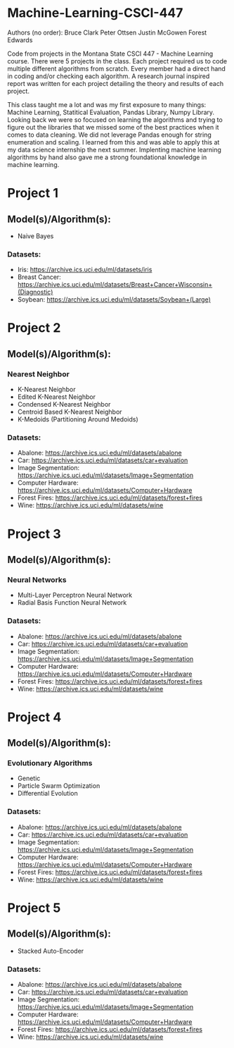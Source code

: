# Machine-Learning-CSCI-447
Authors (no order):
Bruce Clark
Peter Ottsen
Justin McGowen
Forest Edwards

Code from projects in the Montana State CSCI 447 - Machine Learning course. There were 5 projects in the class. Each project required us to code multiple different algorithms from scratch. Every member had a direct hand in coding and/or checking each algorithm. A research journal inspired report was written for each project detailing the theory and results of each project.

This class taught me a lot and was my first exposure to many things: Machine Learning, Statitical Evaluation, Pandas Library, Numpy Library. Looking back we were so focused on learning the algorithms and trying to figure out the libraries that we  missed some of the best practices when it comes to data cleaning. We did not leverage Pandas enough for string enumeration and scaling. I learned from this and was able to apply this at my data science internship the next summer. Implenting machine learning algorithms by hand also gave me a strong foundational knowledge in machine learning.

# Project 1
## Model(s)/Algorithm(s):
- Naive Bayes
### Datasets:
- Iris: https://archive.ics.uci.edu/ml/datasets/iris
- Breast Cancer: https://archive.ics.uci.edu/ml/datasets/Breast+Cancer+Wisconsin+(Diagnostic)
- Soybean: https://archive.ics.uci.edu/ml/datasets/Soybean+(Large)




# Project 2
## Model(s)/Algorithm(s):
### Nearest Neighbor
- K-Nearest Neighbor
- Edited K-Nearest Neighbor
- Condensed K-Nearest Neighbor
- Centroid Based K-Nearest Neighbor
- K-Medoids (Partitioning Around Medoids)
### Datasets:
- Abalone: https://archive.ics.uci.edu/ml/datasets/abalone
- Car: https://archive.ics.uci.edu/ml/datasets/car+evaluation
- Image Segmentation: https://archive.ics.uci.edu/ml/datasets/Image+Segmentation
- Computer Hardware: https://archive.ics.uci.edu/ml/datasets/Computer+Hardware
- Forest Fires: https://archive.ics.uci.edu/ml/datasets/forest+fires
- Wine: https://archive.ics.uci.edu/ml/datasets/wine


# Project 3
## Model(s)/Algorithm(s):
### Neural Networks
- Multi-Layer Perceptron Neural Network
- Radial Basis Function Neural Network
### Datasets:
- Abalone: https://archive.ics.uci.edu/ml/datasets/abalone
- Car: https://archive.ics.uci.edu/ml/datasets/car+evaluation
- Image Segmentation: https://archive.ics.uci.edu/ml/datasets/Image+Segmentation
- Computer Hardware: https://archive.ics.uci.edu/ml/datasets/Computer+Hardware
- Forest Fires: https://archive.ics.uci.edu/ml/datasets/forest+fires
- Wine: https://archive.ics.uci.edu/ml/datasets/wine


# Project 4
## Model(s)/Algorithm(s):
### Evolutionary Algorithms
- Genetic
- Particle Swarm Optimization
- Differential Evolution
### Datasets:
- Abalone: https://archive.ics.uci.edu/ml/datasets/abalone
- Car: https://archive.ics.uci.edu/ml/datasets/car+evaluation
- Image Segmentation: https://archive.ics.uci.edu/ml/datasets/Image+Segmentation
- Computer Hardware: https://archive.ics.uci.edu/ml/datasets/Computer+Hardware
- Forest Fires: https://archive.ics.uci.edu/ml/datasets/forest+fires
- Wine: https://archive.ics.uci.edu/ml/datasets/wine


# Project 5
## Model(s)/Algorithm(s):
- Stacked Auto-Encoder
### Datasets:
- Abalone: https://archive.ics.uci.edu/ml/datasets/abalone
- Car: https://archive.ics.uci.edu/ml/datasets/car+evaluation
- Image Segmentation: https://archive.ics.uci.edu/ml/datasets/Image+Segmentation
- Computer Hardware: https://archive.ics.uci.edu/ml/datasets/Computer+Hardware
- Forest Fires: https://archive.ics.uci.edu/ml/datasets/forest+fires
- Wine: https://archive.ics.uci.edu/ml/datasets/wine
